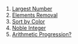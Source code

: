 1. [Largest Number](https://github.com/sahoog2/Preparation_Notes/blob/main/DSA/Sorting/largest%20number.md)
2. [Elements Removal](https://github.com/sahoog2/Preparation_Notes/blob/main/DSA/Sorting/Elements%20Removal.md)
3. [Sort by Color](https://github.com/sahoog2/Preparation_Notes/blob/main/DSA/Sorting/Sort%20by%20Color.md)
4. [Noble Integer]()
5. [Arithmetic Progression?](https://github.com/sahoog2/Preparation_Notes/blob/main/DSA/Sorting/Arithmetic%20Progression.md)
